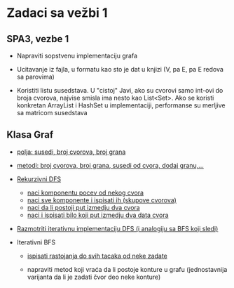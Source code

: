 # Zadaci sa vežbi 1

## SPA3, vezbe 1


- Napraviti sopstvenu implementaciju grafa

- Ucitavanje iz fajla, u formatu kao sto je dat u knjizi (V, pa E, pa E
  redova sa parovima)

- Koristiti listu susedstava.  U "cistoj" Javi, ako su cvorovi samo int-ovi
do broja cvorova, najvise smisla ima nesto kao List<Set<Integer>>. Ako
se koristi konkretan ArrayList i HashSet u implementaciji, performanse su
merljive sa matricom susedstava

## Klasa Graf
- <u>polja: susedi, broj cvorova, broj grana</u>
- <u>metodi: broj cvorova, broj grana, susedi od cvora, dodaj granu,...</u>

- <u>Rekurzivni DFS</u>
  - <u>naci komponentu pocev od nekog cvora</u>
  - <u>naci sve komponente i ispisati ih (skupove cvorova)</u>
  - <u>naci da li postoji put izmedju dva cvora</u>
  - <u>naci i ispisati bilo koji put izmedju dva data cvora</u>

- <u>Razmotriti iterativnu implementaciju DFS (i analogiju sa BFS koji sledi)</u>

- Iterativni BFS
  - <u>ispisati rastojanja do svih tacaka od neke zadate</u>

  - napraviti metod koji vraća da li postoje konture u grafu (jednostavnija varijanta da li je zadati čvor deo neke konture)